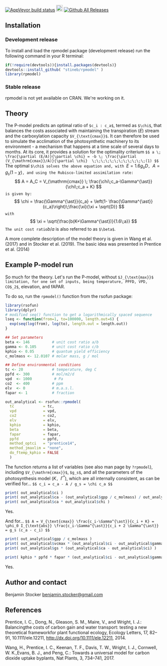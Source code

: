 [![AppVeyor build status](https://ci.appveyor.com/api/projects/status/github/stineb/rsofun?branch=master&svg=true)](https://ci.appveyor.com/project/stineb/rsofun)
<a href="https://www.buymeacoffee.com/H2wlgqCLO" target="_blank"><img src="https://www.buymeacoffee.com/assets/img/custom_images/orange_img.png" alt="Buy Me A Coffee" height="21px" ></a>
[![Github All Releases](https://img.shields.io/github/downloads/atom/atom/total.svg)]()

<script src="//yihui.name/js/math-code.js"></script>
<!-- Just one possible MathJax CDN below. You may use others. -->
<script async
  src="//mathjax.rstudio.com/latest/MathJax.js?config=TeX-MML-AM_CHTML">
</script>

## Installation

### Development release
To install and load the rpmodel package (development release) run the following command in your R terminal: 
```r
if(!require(devtools)){install.packages(devtools)}
devtools::install_github( "stineb/rpmodel" )
library(rpmodel)
```

### Stable release
rpmodel is not yet available on CRAN. We're working on it.

## Theory

The P-model predicts an optimal ratio of `$c_i : c_a$`, termed as `$\chi$`, that balances the costs associated with maintaining the transpiration ($E$) stream and the carboxylation capacity `$V_{\text{cmax}}$`. It can therefore be used to simulate the acclimation of the photosynthetic machinery to its environment - a mechanism that happens at a time scale of several days to months. At its core, it provides a solution for the optimality criterium
`$$
a \; \frac{\partial (E/A)}{\partial \chi} = -b \; \frac{\partial (V_{\mathrm{cmax}}/A)}{\partial \chi}  \;\;\;\;\;\;\;\;\;\;\;\;(1)
$$`
The optimal `$\chi$ solves the above equation and, with `$E = 1.6 g_s D$`, `$A = g_s (1-\chi)$`, and using the Rubisco-limited assimilation rate:
`$$
A = A_C = V_{\mathrm{cmax}} \; \frac{\chi\;c_a-\Gamma^{\ast}}{\chi\;c_a + K}
$$`
is given by:
`$$
\chi = \frac{\Gamma^{\ast}}{c_a} + \left(1- \frac{\Gamma^{\ast}}{c_a}\right)\;\frac{\xi}{\xi + \sqrt{D}}
$$`
with 
`$$
\xi = \sqrt{\frac{b(K+\Gamma^{\ast})}{1.6\;a}}
$$`
The unit cost ratio `$b/a$ is also referred to as `$\beta$`. 

A more complete description of the model theory is given in Wang et al. (2017)
and in Stocker et al. (2019). The basic idea was presented in Prentice et al.
(2014)

## Example P-model run

So much for the theory. Let's run the P-model, without `$J_{\text{max}}$ limitation, for one set of inputs, being temperature, PPFD, VPD, CO$_2$`, elevation, and fAPAR.

To do so, run the `rpmodel()` function from the rsofun package:
```r
library(rsofun)
library(dplyr)
# modified seq() function to get a logarithmically spaced sequence
lseq <- function(from=1, to=100000, length.out=6) {
  exp(seq(log(from), log(to), length.out = length.out))
}

## Set parameters
beta <- 146          # unit cost ratio a/b
gamma <- 0.105       # unit cost ratio c/b
kphio <- 0.05        # quantum yield efficiency
c_molmass <- 12.0107 # molar mass, g / mol

## Define environmental conditions
tc <- 20             # temperature, deg C
ppfd <- 300          # mol/m2/d
vpd  <- 1000          # Pa
co2  <- 400          # ppm
elv  <- 0            # m.a.s.l.
fapar <- 1           # fraction  

out_analytical <- rsofun::rpmodel( 
  tc             = tc,
  vpd            = vpd,
  co2            = co2,
  elv            = elv,
  kphio          = kphio,
  beta           = beta,
  fapar          = fapar,
  ppfd           = ppfd,
  method_optci   = "prentice14",
  method_jmaxlim = "none",
  do_ftemp_kphio = FALSE 
  )
```

The function returns a list of variables (see also man page by `?rpmodel`), including `$V_{\mathrm{cmax}}$`, `$g_s$`, and all the parameters of the photosynthesis model ($K$`, `$\Gamma^{\ast}$), which are all internally consistent, as can be verified for...
`$$
c_i = c_a - A / g_s = \chi c_a
$$`

```r
print( out_analytical$ci )
print( out_analytical$ca - (out_analytical$gpp / c_molmass) / out_analytical$gs )
print( out_analytical$ca * out_analytical$chi )
```
Yes. 

And for...
`$$
A = V_{\text{cmax}} \frac{c_i-\Gamma^{\ast}}{c_i + K} = \phi_0 I_{\text{abs}} \frac{c_i-\Gamma^{\ast}}{c_i + 2 \Gamma^{\ast}} = g_s (c_a - c_i)
$$`

```r
print( out_analytical$gpp / c_molmass )
print( out_analytical$vcmax * (out_analytical$ci - out_analytical$gammastar) / (out_analytical$ci + out_analytical$kmm ))
print( out_analytical$gs * (out_analytical$ca - out_analytical$ci) )

print( kphio * ppfd * fapar * (out_analytical$ci - out_analytical$gammastar) / (out_analytical$ci + 2 * out_analytical$gammastar ))
```
Yes.

## Author and contact

Benjamin Stocker
benjamin.stocker@gmail.com

## References

Prentice,  I. C.,  Dong,  N.,  Gleason,  S. M.,  Maire,  V.,  and Wright,  I. J.:  Balancingthe costs of carbon gain and water transport:  testing a new theoretical frameworkfor  plant  functional  ecology, Ecology  Letters,  17,  82–91, 10.1111/ele.12211, http://dx.doi.org/10.1111/ele.12211, 2014.

Wang, H., Prentice, I. C., Keenan, T. F., Davis, T. W., Wright, I. J., Cornwell, W. K.,Evans, B. J., and Peng, C.:  Towards a universal model for carbon dioxide uptake byplants, Nat Plants, 3, 734–741, 2017.
